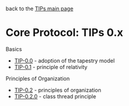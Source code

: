 back to the [TIPs main page](..)

Core Protocol: TIPs 0.x
=====

Basics
- [TIP-0.0]() - adoption of the tapestry model
- [TIP-0.1]() - principle of relativity

Principles of Organization
- [TIP-0.2]() - principles of organization
- [TIP-0.2.0]() - class thread principle
